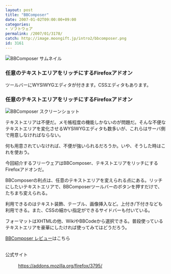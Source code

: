 ```yaml
---
layout: post
title: "BBComposer"
date: 2007-01-02T09:00:00+09:00
categories:
- ソフトウェア
permalink: /2007/01/3178/
catch: http://image.moongift.jp/intro2/bbcomposer.png
id: 3161
---
```

 ![BBComposer サムネイル](http://image.moongift.jp/intro2/bbcomposer.t.png "BBComposer サムネイル")
  

### 任意のテキストエリアをリッチにするFirefoxアドオン
  
ツールバーにWYSIWYGエディタが付きます。CSSエディタもあります。  
<!--more-->  

### 任意のテキストエリアをリッチにするFirefoxアドオン
  

![BBComposer スクリーンショット](http://image.moongift.jp/intro2/bbcomposer.png "BBComposer スクリーンショット")

  

テキストエリアは不便だ。メモ帳程度の機能しかないのが問題だ。そんな不便なテキストエリアを変化させるWYSIWYGエディタも数多いが、これらはサーバ側で用意しなければならない。

  

何も用意されていなければ、不便が強いられるだろうか。いや、そうした時はこれを使おう。

  

今回紹介するフリーウェアはBBComposer、テキストエリアをリッチにするFirefoxアドオンだ。

  

BBComposerの利点は、任意のテキストエリアを変えられる点にある。リッチにしたいテキストエリアで、BBComposerツールバーのボタンを押すだけで、たちまち変えられる。

  

利用できるのはテキスト装飾、テーブル、画像挿入など。上付き/下付きなども利用できる。また、CSSの細かい指定ができるサイドバーも付いている。

  

フォーマットはXHTMLの他、WikiやBBCodeから選択できる。普段使っているテキストエリアを豪華にしたければ使ってみてはどうだろう。

  

[BBComposer レビュー](http://oss.moongift.jp/review/i-3192.html)はこちら

  
<dl>
<br><dt>公式サイト</dt>
<br><dd><a href="https://addons.mozilla.org/firefox/3795/" target="_blank">https://addons.mozilla.org/firefox/3795/</a></dd>
<br>
</dl>